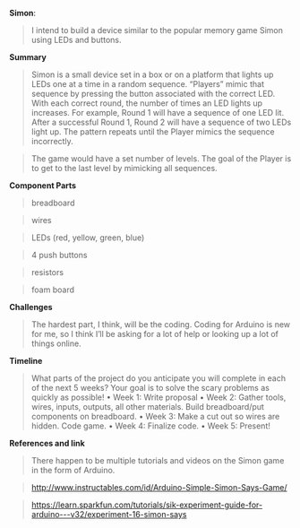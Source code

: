**Simon**:
>I intend to build a device similar to the popular memory game Simon using LEDs and buttons.

**Summary**
>Simon is a small device set in a box or on a platform that lights up LEDs one at a time in a random sequence.  “Players” mimic that sequence by pressing the button associated with the correct LED.  With each correct round, the number of times an LED lights up increases.  For example, Round 1 will have a sequence of one LED lit.  After a successful Round 1, Round 2 will have a sequence of two LEDs light up. The pattern repeats until the Player mimics the sequence incorrectly. 

>The game would have a set number of levels.  The goal of the Player is to get to the last level by mimicking all sequences.

**Component Parts**
>breadboard

>wires

>LEDs (red, yellow, green, blue)

>4 push buttons

>resistors 

>foam board

**Challenges**
>The hardest part, I think, will be the coding. Coding for Arduino is new for me, so I think I’ll be asking for a lot of help or looking up a lot of things online.

**Timeline**
>What parts of the project do you anticipate you will complete in each of the next 5 weeks? Your goal is to solve the scary problems as quickly as possible!
	•	Week 1: Write proposal
	•	Week 2: Gather tools, wires, inputs, outputs, all other materials. Build breadboard/put components on breadboard.
	•	Week 3: Make a cut out so wires are hidden. Code game.
	•	Week 4: Finalize code.
	•	Week 5: Present!

**References and link**
>There happen to be multiple tutorials and videos on the Simon game in the form of Arduino.

>http://www.instructables.com/id/Arduino-Simple-Simon-Says-Game/

>https://learn.sparkfun.com/tutorials/sik-experiment-guide-for-arduino---v32/experiment-16-simon-says
